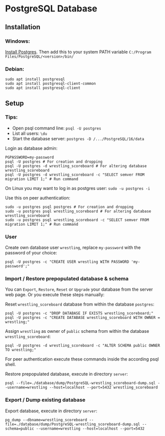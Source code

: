 # PostgreSQL Database

## Installation

### Windows: 

[Install Postgres](https://www.postgresql.org/download/windows/).
Then add this to your system PATH variable `C:/Program Files/PostgreSQL/<version>/bin/`

### Debian:

```shell
sudo apt install postgresql
sudo apt install postgresql-client-common
sudo apt install postgresql-client
```

## Setup

### Tips:

- Open psql command line: `psql -U postgres`
- List all users: `\du`
- Start the database server: `postgres -D /.../PostgreSQL/16/data`

Login as database admin:
```shell
PGPASSWORD=my-password
psql -U postgres # For creation and dropping
psql -U postgres -d wrestling_scoreboard # For altering database wrestling_scoreboard
psql -U postgres -d wrestling_scoreboard -c "SELECT semver FROM migration LIMIT 1;" # Run command
```

On Linux you may want to log in as postgres user: `sudo -u postgres -i`

Use this on peer authentication:
```shell
sudo -u postgres psql postgres # For creation and dropping
sudo -u postgres psql wrestling_scoreboard # For altering database wrestling_scoreboard
sudo -u postgres psql wrestling_scoreboard -c "SELECT semver FROM migration LIMIT 1;" # Run command
```

### User

Create own database user `wrestling`, replace `my-password` with the password of your choice:
```shell
psql -U postgres -c "CREATE USER wrestling WITH PASSWORD 'my-password';"
```

### Import / Restore prepopulated database & schema

You can `Export`, `Restore`, `Reset` or `Upgrade` your database from the server web page.
Or you execute these steps manually:

Reset `wrestling_scoreboard` database from within the database `postgres`:
```shell
psql -U postgres -c "DROP DATABASE IF EXISTS wrestling_scoreboard;"
psql -U postgres -c "CREATE DATABASE wrestling_scoreboard WITH OWNER = wrestling;"
```

Assign `wrestling` as owner of `public` schema from within the database `wrestling_scoreboard`:
```shell
psql -U postgres -d wrestling_scoreboard -c "ALTER SCHEMA public OWNER TO wrestling;"
```

For peer authentication execute these commands inside the according psql shell.

Restore prepopulated database, execute in directory `server`:
```shell
psql --file=./database/dump/PostgreSQL-wrestling_scoreboard-dump.sql --username=wrestling --host=localhost --port=5432 wrestling_scoreboard
```

### Export / Dump existing database

Export database, execute in directory `server`:
```shell
pg_dump --dbname=wrestling_scoreboard --file=./database/dump/PostgreSQL-wrestling_scoreboard-dump.sql --schema=public --username=wrestling --host=localhost --port=5432
```

